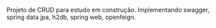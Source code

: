 Projeto de CRUD para estudo em construção.
Implementando swagger, spring data jpa, h2db, spring web, openfeign.
